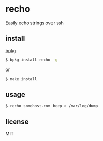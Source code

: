 recho
=====

Easily echo strings over ssh

## install

[bpkg](https://github.com/bpkg/bpkg)

```sh
$ bpkg install recho -g
```

or

```sh
$ make install
```

## usage

```sh
$ recho somehost.com beep > /var/log/dump
```

## license

MIT
